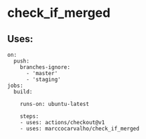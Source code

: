 # check_if_merged

## Uses:

```
on:
  push:
    branches-ignore:
      - 'master'
      - 'staging'
jobs:
  build:

    runs-on: ubuntu-latest

    steps:
    - uses: actions/checkout@v1
    - uses: marccocarvalho/check_if_merged
```
